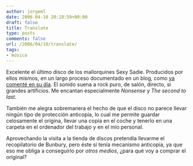 ```yaml
---
author: jorgeml
date: 2006-04-10 20:19:59+00:00
draft: false
title: Translate
type: posts
comments: false
url: /2006/04/10/translate/
tags:
- música
---
```


Excelente el último disco de los mallorquines Sexy Sadie. Producidos por ellos mismos, en un largo proceso documentado en un blog, como [ya comenté en su día](http://www.jorgeml.net/2006/01/29/%c2%bfcomo-se-graba-un-disco/). El sonido suena a rock puro, de salón, directo, si grandes artificios. Me encantan especialmente _Nonsense_ y _The second to last_.

También me alegra sobremanera el hecho de que el disco no parece llevar ningún tipo de protección anticopia, lo cual me permite guardar celosamente el origina, llevar una copia en el coche y tenerlo en una carpeta en el ordenador del trabajo y en el mío personal.

Aprovechando la visita a la tienda de discos pretendía llevarme el recopilatorio de Bunbury, pero éste sí tenía mecanismo anticopia, ya que eso me obliga a conseguirlo por _otros medios_, ¿para qué voy a comprar el original?
